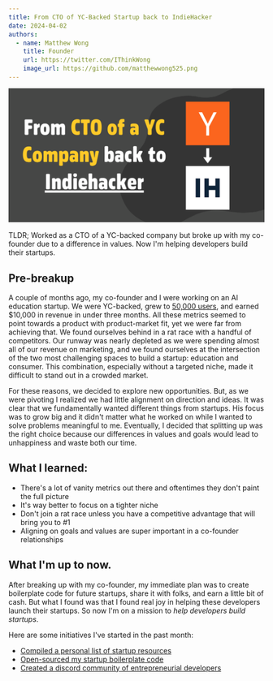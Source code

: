 ```yaml
---
title: From CTO of YC-Backed Startup back to IndieHacker
date: 2024-04-02
authors:
  - name: Matthew Wong
    title: Founder
    url: https://twitter.com/IThinkWong
    image_url: https://github.com/matthewwong525.png
---
```

![yc-indiehacker-banner](assets/yc-indiehacker-banner.png)

TLDR; Worked as a CTO of a YC-backed company but broke up with my co-founder due to a difference in values. Now I'm helping developers build their startups.

<!-- truncate -->

## Pre-breakup
A couple of months ago, my co-founder and I were working on an AI education startup. We were YC-backed, grew to [50,000 users](how-i-reached-50k-users-with-flutter.md), and earned $10,000 in revenue in under three months. All these metrics seemed to point towards a product with product-market fit, yet we were far from achieving that. We found ourselves behind in a rat race with a handful of competitors. Our runway was nearly depleted as we were spending almost all of our revenue on marketing, and we found ourselves at the intersection of the two most challenging spaces to build a startup: education and consumer. This combination, especially without a targeted niche, made it difficult to stand out in a crowded market.

For these reasons, we decided to explore new opportunities. But, as we were pivoting I realized we had little alignment on direction and ideas. It was clear that we fundamentally wanted different things from startups. His focus was to grow big and it didn't matter what he worked on while I wanted to solve problems meaningful to me. Eventually, I decided that splitting up was the right choice because our differences in values and goals would lead to unhappiness and waste both our time.

## What I learned:
- There's a lot of vanity metrics out there and oftentimes they don't paint the full picture
- It's way better to focus on a tighter niche
- Don't join a rat race unless you have a competitive advantage that will bring you to #1
- Aligning on goals and values are super important in a co-founder relationships

## What I'm up to now.
After breaking up with my co-founder, my immediate plan was to create boilerplate code for future startups, share it with folks, and earn a little bit of cash. But what I found was that I found real joy in helping these developers launch their startups. So now I'm on a mission to *help developers build startups*.

Here are some initiatives I've started in the past month:
- [Compiled a personal list of startup resources](https://devtodollars.com/blog/resources-for-founders-at-every-stage)
- [Open-sourced my startup boilerplate code](https://github.com/devtodollars/startup-boilerplate)
- [Created a discord community of entrepreneurial developers](https://discord.gg/Fw4rxWBTGU)
